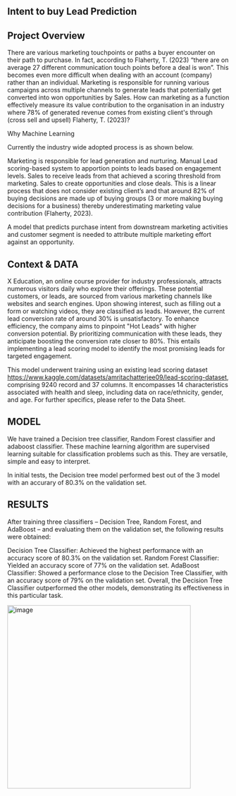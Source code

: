 ## **Intent to buy Lead Prediction**

## Project Overview
There are various marketing touchpoints or paths a buyer encounter on their path to purchase. In fact, according to Flaherty, T. (2023) “there are on average 27 different communication touch points before a deal is won”. This becomes even more difficult when dealing with an account (company) rather than an individual. Marketing is responsible for running various campaigns across multiple channels to generate leads that potentially get converted into won opportunities by Sales. How can marketing as a function effectively measure its value contribution to the organisation in an industry where 78% of generated revenue comes from existing client's through (cross sell and upsell) Flaherty, T. (2023)?

Why Machine Learning

Currently the industry wide adopted process is as shown below.

Marketing is responsible for lead generation and nurturing.
Manual Lead scoring-based system to apportion points to leads based on engagement levels.
Sales to receive leads from that achieved a scoring threshold from marketing.
Sales to create opportunities and close deals.
This is a linear process that does not consider existing client’s and that around 82% of buying decisions are made up of buying groups (3 or more making buying decisions for a business) thereby underestimating marketing value contribution (Flaherty, 2023).

A model that predicts purchase intent from downstream marketing activities and customer segment is needed to attribute multiple marketing effort against an opportunity.

## Context & DATA
X Education, an online course provider for industry professionals, attracts numerous visitors daily who explore their offerings. These potential customers, or leads, are sourced from various marketing channels like websites and search engines. Upon showing interest, such as filling out a form or watching videos, they are classified as leads. However, the current lead conversion rate of around 30% is unsatisfactory. To enhance efficiency, the company aims to pinpoint "Hot Leads" with higher conversion potential. By prioritizing communication with these leads, they anticipate boosting the conversion rate closer to 80%. This entails implementing a lead scoring model to identify the most promising leads for targeted engagement.

This model underwent training using an existing lead scoring dataset https://www.kaggle.com/datasets/amritachatterjee09/lead-scoring-dataset, comprising 9240 record and 37 columns. It encompasses 14 characteristics associated with health and sleep, including data on race/ethnicity, gender, and age. For further specifics, please refer to the Data Sheet.

## MODEL 
We have trained a Decision tree classifier, Random Forest classifier and adaboost classifier. These machine learning algorithm are supervised learning suitable for classification problems such as this. They are versatile, simple and easy to interpret.

In initial tests, the Decision tree model performed best out of the 3 model with an accurary of 80.3% on the validation set.

## RESULTS
After training three classifiers – Decision Tree, Random Forest, and AdaBoost – and evaluating them on the validation set, the following results were obtained:

Decision Tree Classifier: Achieved the highest performance with an accuracy score of 80.3% on the validation set.
Random Forest Classifier: Yielded an accuracy score of 77% on the validation set.
AdaBoost Classifier: Showed a performance close to the Decision Tree Classifier, with an accuracy score of 79% on the validation set.
Overall, the Decision Tree Classifier outperformed the other models, demonstrating its effectiveness in this particular task.

<img width="416" alt="image" src="https://github.com/jsphlaw/leadmanagement/assets/167654027/8697aa37-c3d8-4915-88d3-5e0ffe8376fc">


